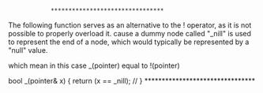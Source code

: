 				********************************
The following function serves as an alternative to the ! operator, as it is not possible to properly overload it. cause a dummy node called "_nill" is used to represent the end of a node, which would typically be represented by a "null" value.

which mean in this case _(pointer) equal to  !(pointer)

bool _(pointer& x)
{
	return (x == _nill); //
}
				********************************